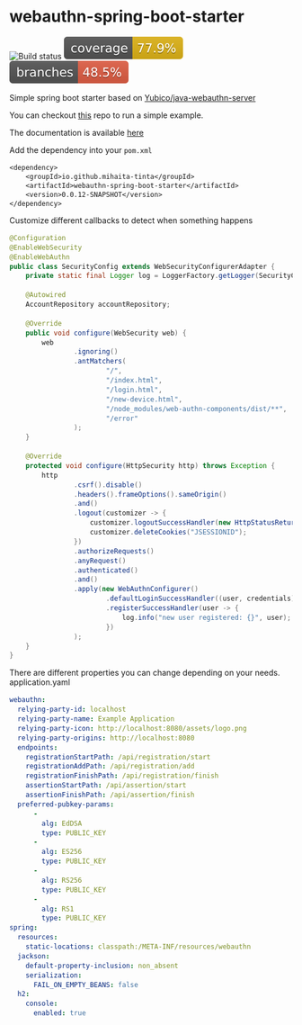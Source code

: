 # webauthn-spring-boot-starter
![Build status](https://github.com/mihaita-tinta/spring-boot-starter-webauthn/actions/workflows/maven.yml/badge.svg?branch=main)
![Code coverage](.github/badges/jacoco.svg)
![Code coverage](.github/badges/branches.svg)

Simple spring boot starter based on [Yubico/java-webauthn-server](https://github.com/Yubico/java-webauthn-server)

You can checkout [this](https://github.com/mihaita-tinta/spring-boot-starter-webauthn-demo) repo to run a simple example.

The documentation is available [here](https://webauthn-spring-boot-starter.glitch.me/)

Add the dependency into your `pom.xml`
```
<dependency>
    <groupId>io.github.mihaita-tinta</groupId>
    <artifactId>webauthn-spring-boot-starter</artifactId>
    <version>0.0.12-SNAPSHOT</version>
</dependency>
```
Customize different callbacks to detect when something happens

```java
@Configuration
@EnableWebSecurity
@EnableWebAuthn
public class SecurityConfig extends WebSecurityConfigurerAdapter {
    private static final Logger log = LoggerFactory.getLogger(SecurityConfig.class);

    @Autowired
    AccountRepository accountRepository;

    @Override
    public void configure(WebSecurity web) {
        web
                .ignoring()
                .antMatchers(
                        "/",
                        "/index.html",
                        "/login.html",
                        "/new-device.html",
                        "/node_modules/web-authn-components/dist/**",
                        "/error"
                );
    }

    @Override
    protected void configure(HttpSecurity http) throws Exception {
        http
                .csrf().disable()
                .headers().frameOptions().sameOrigin()
                .and()
                .logout(customizer -> {
                    customizer.logoutSuccessHandler(new HttpStatusReturningLogoutSuccessHandler());
                    customizer.deleteCookies("JSESSIONID");
                })
                .authorizeRequests()
                .anyRequest()
                .authenticated()
                .and()
                .apply(new WebAuthnConfigurer()
                        .defaultLoginSuccessHandler((user, credentials) -> log.info("user logged in: {}", user))
                        .registerSuccessHandler(user -> {
                            log.info("new user registered: {}", user);
                        })
                );
    }
}

```

There are different properties you can change depending on your needs.
application.yaml

```yaml
webauthn:
  relying-party-id: localhost
  relying-party-name: Example Application
  relying-party-icon: http://localhost:8080/assets/logo.png
  relying-party-origins: http://localhost:8080
  endpoints:
    registrationStartPath: /api/registration/start
    registrationAddPath: /api/registration/add
    registrationFinishPath: /api/registration/finish
    assertionStartPath: /api/assertion/start
    assertionFinishPath: /api/assertion/finish
  preferred-pubkey-params:
      -
        alg: EdDSA
        type: PUBLIC_KEY
      -
        alg: ES256
        type: PUBLIC_KEY
      -
        alg: RS256
        type: PUBLIC_KEY
      -
        alg: RS1
        type: PUBLIC_KEY
spring:
  resources:
    static-locations: classpath:/META-INF/resources/webauthn
  jackson:
    default-property-inclusion: non_absent
    serialization:
      FAIL_ON_EMPTY_BEANS: false
  h2:
    console:
      enabled: true
```
